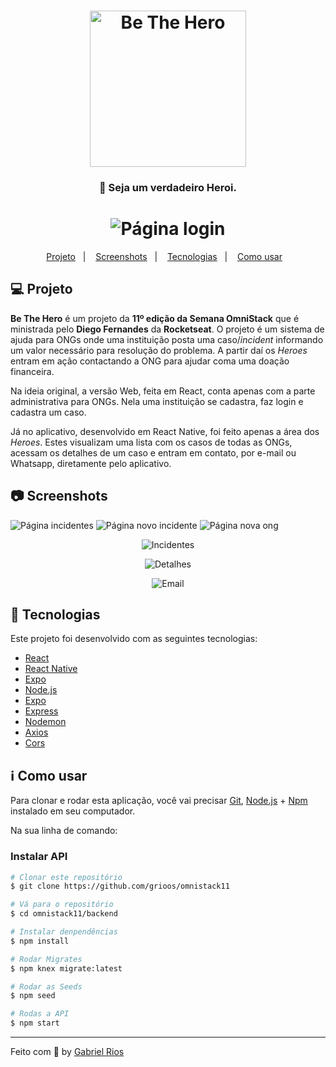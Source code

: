 <h1 align="center">
    <img alt="Be The Hero" src="frontend/src/assets/índice.svg" width="250px" />
</h1>

<h3 align="center">
    🦸 Seja um verdadeiro Heroi.
</h3>

<h1 align="center">
	<img src="frontend/src/assets/logon.PNG" alt="Página login">
</h1>

<p align="center">
  <a href="#computer-projeto">Projeto</a>&nbsp;&nbsp;&nbsp;|&nbsp;&nbsp;&nbsp;
  <a href="#camera-screenshots">Screenshots</a>&nbsp;&nbsp;&nbsp;|&nbsp;&nbsp;&nbsp;
  <a href="#rocket-tecnologias">Tecnologias</a>&nbsp;&nbsp;&nbsp;|&nbsp;&nbsp;&nbsp;
  <a href="#information_source-como-usar">Como usar</a>&nbsp;&nbsp;&nbsp;
</p>

## :computer: Projeto
<strong>Be The Hero</strong> é um projeto da <strong>11º edição da Semana OmniStack</strong> que é ministrada pelo <strong>Diego Fernandes</strong> da <strong>Rocketseat</strong>.
O projeto é um sistema de ajuda para ONGs onde uma instituição posta uma caso/<i>incident</i> informando um valor necessário para resolução do problema. A partir daí os <i>Heroes</i> entram em ação contactando a ONG para ajudar coma uma doação financeira.

Na ideia original, a versão Web, feita em React, conta apenas com a parte administrativa para ONGs. Nela uma instituição se cadastra, faz login e cadastra um caso.

Já no aplicativo, desenvolvido em React Native, foi feito apenas a área dos <i>Heroes</i>. Estes visualizam uma lista com os casos de todas as ONGs, acessam os detalhes de um caso e entram em contato, por e-mail ou Whatsapp, diretamente pelo aplicativo.


## :camera: Screenshots
<div>
<img src="frontend/src/assets/incidents.PNG" alt="Página incidentes">

<img src="frontend/src/assets/new-incident.PNG" alt="Página novo incidente">

<img src="frontend/src/assets/new-ong.PNG" alt="Página nova ong">
</div>

<p align="center">
 <img alt="Incidentes" title="Incidentes" src="mobile/assets/incidents.PNG">
</p>
<p align="center">
 <img alt="Detalhes" title="Detalhes" src="mobile/assets/details.PNG">
</p>
<p align="center">
 <img alt="Email" title="Email" src="mobile/assets/email.PNG">
</p>


## :rocket: Tecnologias
Este projeto foi desenvolvido com as seguintes tecnologias:

- [React](https://reactjs.org)
- [React Native](https://facebook.github.io/react-native/)
- [Expo](https://expo.io/)
- [Node.js](https://nodejs.org/en/)
- [Expo](https://expo.io/)
- [Express](https://expressjs.com/pt-br/)
- [Nodemon](https://www.npmjs.com/package/nodemon)
- [Axios](https://www.npmjs.com/package/axios)
- [Cors](https://www.npmjs.com/package/cors)

## :information_source: Como usar
Para clonar e rodar esta aplicação, você vai precisar [Git](https://git-scm.com), [Node.js](https://nodejs.org/en/) + [Npm](https://www.npmjs.com/) instalado em seu computador.

Na sua linha de comando:

### Instalar API
```bash
# Clonar este repositório
$ git clone https://github.com/grioos/omnistack11

# Vá para o repositório
$ cd omnistack11/backend

# Instalar denpendências
$ npm install

# Rodar Migrates
$ npm knex migrate:latest 

# Rodar as Seeds
$ npm seed

# Rodas a API
$ npm start
```
---

Feito com :black_heart: by [Gabriel Rios](https://www.linkedin.com/in/grioos/)
